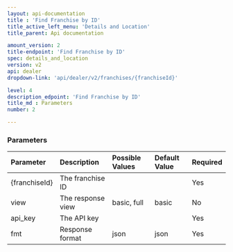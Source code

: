 ```yaml
---
layout: api-documentation
title : 'Find Franchise by ID'
title_active_left_menu: 'Details and Location'
title_parent: Api documentation

amount_version: 2
title-endpoint: 'Find Franchise by ID'
spec: details_and_location
version: v2
api: dealer
dropdown-link: 'api/dealer/v2/franchises/{franchiseId}'

level: 4
description_edpoint: 'Find Franchise by ID'
title_md : Parameters
number: 2

---
```



### Parameters

| Parameter     | Description                         | Possible Values             | Default Value | Required |
|:--------------|:------------------------------------|:----------------------------|:--------------|:---------|
| {franchiseId} | The franchise ID                    |                             |               | Yes      |
| view          | The response view                   | basic, full                 | basic         | No       |
| api_key       | The API key                         |                             |               | Yes      |
| fmt           | Response format                     | json                        | json          | Yes      |